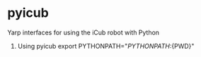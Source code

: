 # pyicub
Yarp interfaces for using the iCub robot with Python

1. Using pyicub 
export PYTHONPATH="${PYTHONPATH}:${PWD}"
